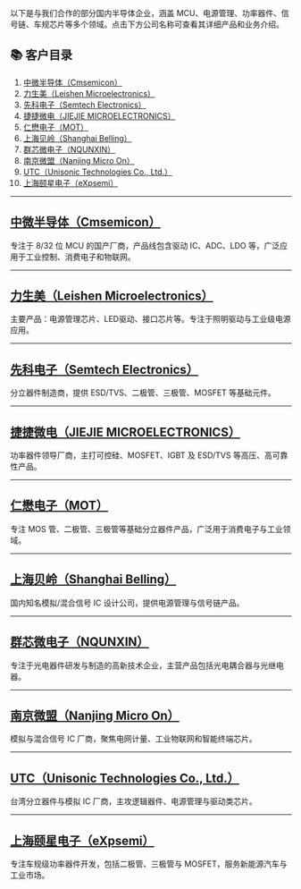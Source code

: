 以下是与我们合作的部分国内半导体企业，涵盖 MCU、电源管理、功率器件、信号链、车规芯片等多个领域。点击下方公司名称可查看其详细产品和业务介绍。

## 📚 客户目录

1. [中微半导体（Cmsemicon）](#中微半导体cmsemicon)
2. [力生美（Leishen Microelectronics）](#力生美leishen-microelectronics)
3. [先科电子（Semtech Electronics）](#先科电子semtech-electronics)
4. [捷捷微电（JIEJIE MICROELECTRONICS）](#捷捷微电jiejie-microelectronics)
5. [仁懋电子（MOT）](#仁懋电子mot)
6. [上海见岭（Shanghai Belling）](#上海见岭shanghai-belling)
7. [群芯微电子（NQUNXIN）](#群芯微电子nqunxin)
8. [南京微盟（Nanjing Micro On）](#南京微盟nanjing-micro-on)
9. [UTC（Unisonic Technologies Co., Ltd.）](#utcunisonic-technologies-co-ltd)
10. [上海颐星电子（eXpsemi）](#上海颐星电子expsemi)

---

## [中微半导体（Cmsemicon）](/中微半导体/)

专注于 8/32 位 MCU 的国产厂商，产品线包含驱动 IC、ADC、LDO 等，广泛应用于工业控制、消费电子和物联网。

---

## [力生美（Leishen Microelectronics）](/力生美/)

主要产品：电源管理芯片、LED驱动、接口芯片等。专注于照明驱动与工业级电源应用。

---

## [先科电子（Semtech Electronics）](/先科电子/)

分立器件制造商，提供 ESD/TVS、二极管、三极管、MOSFET 等基础元件。

---

## [捷捷微电（JIEJIE MICROELECTRONICS）](/捷捷微电/)

功率器件领导厂商，主打可控硅、MOSFET、IGBT 及 ESD/TVS 等高压、高可靠性产品。

---

## [仁懋电子（MOT）](/仁懋电子/)

专注 MOS 管、二极管、三极管等基础分立器件产品，广泛用于消费电子与工业领域。

---

## [上海贝岭（Shanghai Belling）](/上海贝岭/)

国内知名模拟/混合信号 IC 设计公司，提供电源管理与信号链产品。

---

## [群芯微电子（NQUNXIN）](/群芯微电子/)

专注于光电器件研发与制造的高新技术企业，主营产品包括光电耦合器与光继电器。

---

## [南京微盟（Nanjing Micro On）](/南京微盟/)

模拟与混合信号 IC 厂商，聚焦电网计量、工业物联网和智能终端芯片。

---

## [UTC（Unisonic Technologies Co., Ltd.）](/UTC/)

台湾分立器件与模拟 IC 厂商，主攻逻辑器件、电源管理与驱动类芯片。

---

## [上海颐星电子（eXpsemi）](/上海颐星电子/)

专注车规级功率器件开发，包括二极管、三极管与 MOSFET，服务新能源汽车与工业市场。
